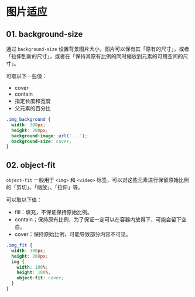 # 图片适应

## 01. background-size
通过 `background-size` 设置背景图片大小，图片可以保有其「原有的尺寸」，或者「拉伸到新的尺寸」，或者在「保持其原有比例的同时缩放到元素的可用空间的尺寸」。

可取以下一些值：
- cover
- contain
- 指定长度和宽度
- 父元素的百分比

```css
.img_background {
  width: 300px;
  height: 200px;
  background-image: url('...');
  background-size: cover;
}
```

## 02. object-fit
`object-fit` 一般用于 `<img>` 和 `<video>` 标签，可以对这些元素进行保留原始比例的「剪切」、「缩放」、「拉伸」等。

可以取以下值：
- fill：填充，不保证保持原始比例。
- contain；保持原有比例，为了保证一定可以在容器内放得下，可能会留下空白。
- cover：保持原始比例，可能导致部分内容不可见。

```css
.img_fit {
  width: 300px;
  height: 200px;
  img {
    width: 100%;
    height: 100%;
    object-fit: cover;
  }
}
```
